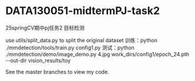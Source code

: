 # DATA130051-midtermPJ-task2
25springCV期中pj任务2 目标检测

use utils/split_data.py to split the original dataset
训练：python ./mmdetection/tools/train.py config1.py
测试：python ./mmdetection/demo/image_demo.py 4.jpg work_dirs/config1/epoch_24.pth --out-dir vision_results/toy

See the master branches to view my code.
